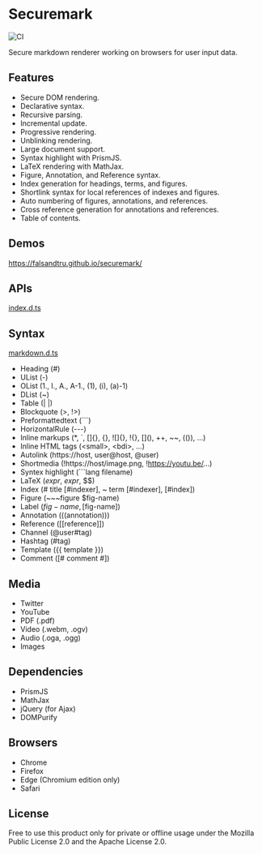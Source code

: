 # Securemark

![CI](https://github.com/falsandtru/securemark/workflows/CI/badge.svg)

Secure markdown renderer working on browsers for user input data.

## Features

- Secure DOM rendering.
- Declarative syntax.
- Recursive parsing.
- Incremental update.
- Progressive rendering.
- Unblinking rendering.
- Large document support.
- Syntax highlight with PrismJS.
- LaTeX rendering with MathJax.
- Figure, Annotation, and Reference syntax.
- Index generation for headings, terms, and figures.
- Shortlink syntax for local references of indexes and figures.
- Auto numbering of figures, annotations, and references.
- Cross reference generation for annotations and references.
- Table of contents.

## Demos

https://falsandtru.github.io/securemark/

## APIs

[index.d.ts](index.d.ts)

## Syntax

[markdown.d.ts](markdown.d.ts)

- Heading (#)
- UList (-)
- OList (1., I., A., A-1., (1), (i), (a)-1)
- DList (~)
- Table (| |)
- Blockquote (>, !>)
- Preformattedtext (```)
- HorizontalRule (---)
- Inline markups (*, `, []{}, {}, ![]{}, !{}, \[](), ++, ~~, (()), ...)
- Inline HTML tags (\<small>, \<bdi>, ...)
- Autolink (https://host, user@host, @user)
- Shortmedia (!https://host/image.png, !https://youtu.be/...)
- Syntex highlight (```lang filename)
- LaTeX ($expr$, ${expr}$, $$)
- Index (# title [#indexer], ~ term [#indexer], [#index])
- Figure (~~~figure $fig-name)
- Label ($fig-name, [$fig-name])
- Annotation (((annotation)))
- Reference ([[reference]])
- Channel (@user#tag)
- Hashtag (#tag)
- Template ({{ template }})
- Comment ([# comment #])

## Media

- Twitter
- YouTube
- PDF (.pdf)
- Video (.webm, .ogv)
- Audio (.oga, .ogg)
- Images

## Dependencies

- PrismJS
- MathJax
- jQuery (for Ajax)
- DOMPurify

## Browsers

- Chrome
- Firefox
- Edge (Chromium edition only)
- Safari

## License

Free to use this product only for private or offline usage under the Mozilla Public License 2.0 and the Apache License 2.0.
